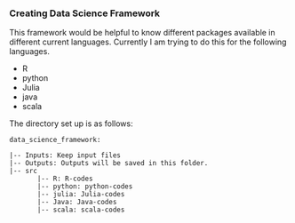 ### Creating Data Science Framework

This framework would be helpful to know different packages available in different current languages. 
Currently I am trying to do this for the following languages.

* R
* python
* Julia
* java
* scala

The directory set up is as follows:
```
data_science_framework:

|-- Inputs: Keep input files
|-- Outputs: Outputs will be saved in this folder.
|-- src
       |-- R: R-codes
       |-- python: python-codes
       |-- julia: Julia-codes
       |-- Java: Java-codes
       |-- scala: scala-codes
       
       
```
